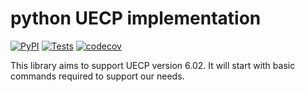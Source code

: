 # python UECP implementation

[![PyPI](https://img.shields.io/pypi/v/uecp)](https://pypi.org/project/uecp/)
[![Tests](https://github.com/chrko/python-uecp/actions/workflows/tests.yml/badge.svg)](https://github.com/chrko/python-uecp/actions/workflows/tests.yml)
[![codecov](https://codecov.io/github/chrko/python-uecp/graph/badge.svg?token=3QWRMTOESE)](https://codecov.io/github/chrko/python-uecp)

This library aims to support UECP version 6.02. It will start with basic commands required to support our needs.
